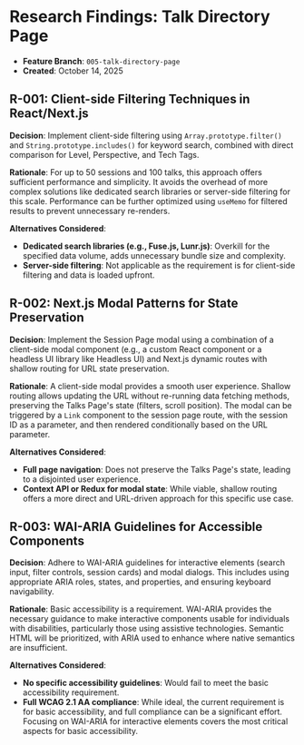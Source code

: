 # Research Findings: Talk Directory Page

- **Feature Branch**: `005-talk-directory-page`
- **Created**: October 14, 2025

## R-001: Client-side Filtering Techniques in React/Next.js

**Decision**: Implement client-side filtering using `Array.prototype.filter()` and `String.prototype.includes()` for keyword search, combined with direct comparison for Level, Perspective, and Tech Tags.

**Rationale**: For up to 50 sessions and 100 talks, this approach offers sufficient performance and simplicity. It avoids the overhead of more complex solutions like dedicated search libraries or server-side filtering for this scale. Performance can be further optimized using `useMemo` for filtered results to prevent unnecessary re-renders.

**Alternatives Considered**:

- **Dedicated search libraries (e.g., Fuse.js, Lunr.js)**: Overkill for the specified data volume, adds unnecessary bundle size and complexity.
- **Server-side filtering**: Not applicable as the requirement is for client-side filtering and data is loaded upfront.

## R-002: Next.js Modal Patterns for State Preservation

**Decision**: Implement the Session Page modal using a combination of a client-side modal component (e.g., a custom React component or a headless UI library like Headless UI) and Next.js dynamic routes with shallow routing for URL state preservation.

**Rationale**: A client-side modal provides a smooth user experience. Shallow routing allows updating the URL without re-running data fetching methods, preserving the Talks Page's state (filters, scroll position). The modal can be triggered by a `Link` component to the session page route, with the session ID as a parameter, and then rendered conditionally based on the URL parameter.

**Alternatives Considered**:

- **Full page navigation**: Does not preserve the Talks Page's state, leading to a disjointed user experience.
- **Context API or Redux for modal state**: While viable, shallow routing offers a more direct and URL-driven approach for this specific use case.

## R-003: WAI-ARIA Guidelines for Accessible Components

**Decision**: Adhere to WAI-ARIA guidelines for interactive elements (search input, filter controls, session cards) and modal dialogs. This includes using appropriate ARIA roles, states, and properties, and ensuring keyboard navigability.

**Rationale**: Basic accessibility is a requirement. WAI-ARIA provides the necessary guidance to make interactive components usable for individuals with disabilities, particularly those using assistive technologies. Semantic HTML will be prioritized, with ARIA used to enhance where native semantics are insufficient.

**Alternatives Considered**:

- **No specific accessibility guidelines**: Would fail to meet the basic accessibility requirement.
- **Full WCAG 2.1 AA compliance**: While ideal, the current requirement is for basic accessibility, and full compliance can be a significant effort. Focusing on WAI-ARIA for interactive elements covers the most critical aspects for basic accessibility.
